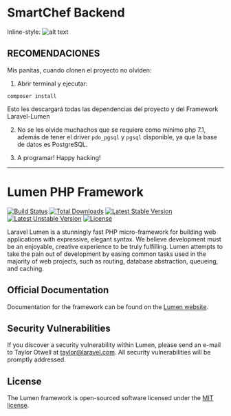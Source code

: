 # SmartChef Backend
Inline-style: 
![alt text](https://i.pinimg.com/originals/44/f0/0d/44f00d6dc54c73e29bcc362c1bd5cd8a.png "SmartChef Backend")

## RECOMENDACIONES
Mis panitas, cuando clonen el proyecto no olviden:

1. Abrir terminal y ejecutar: 
```
composer install
```
Esto les descargará todas las dependencias del proyecto y del Framework Laravel-Lumen

2. No se les olvide muchachos que se requiere como mínimo php 7.1, además de tener el driver `pdo_pgsql` y `pgsql` disponible, ya que la base de datos es PostgreSQL.

3. A programar! Happy hacking!

---

# Lumen PHP Framework

[![Build Status](https://travis-ci.org/laravel/lumen-framework.svg)](https://travis-ci.org/laravel/lumen-framework)
[![Total Downloads](https://poser.pugx.org/laravel/lumen-framework/d/total.svg)](https://packagist.org/packages/laravel/lumen-framework)
[![Latest Stable Version](https://poser.pugx.org/laravel/lumen-framework/v/stable.svg)](https://packagist.org/packages/laravel/lumen-framework)
[![Latest Unstable Version](https://poser.pugx.org/laravel/lumen-framework/v/unstable.svg)](https://packagist.org/packages/laravel/lumen-framework)
[![License](https://poser.pugx.org/laravel/lumen-framework/license.svg)](https://packagist.org/packages/laravel/lumen-framework)

Laravel Lumen is a stunningly fast PHP micro-framework for building web applications with expressive, elegant syntax. We believe development must be an enjoyable, creative experience to be truly fulfilling. Lumen attempts to take the pain out of development by easing common tasks used in the majority of web projects, such as routing, database abstraction, queueing, and caching.

## Official Documentation

Documentation for the framework can be found on the [Lumen website](https://lumen.laravel.com/docs).

## Security Vulnerabilities

If you discover a security vulnerability within Lumen, please send an e-mail to Taylor Otwell at taylor@laravel.com. All security vulnerabilities will be promptly addressed.

## License

The Lumen framework is open-sourced software licensed under the [MIT license](https://opensource.org/licenses/MIT).
